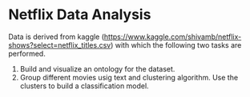 # Netflix Data Analysis

Data is derived from kaggle (https://www.kaggle.com/shivamb/netflix-shows?select=netflix_titles.csv) with which the following two tasks are performed.

1. Build and visualize an ontology for the dataset.
2. Group different movies usig text and clustering algorithm. Use the clusters to build a classification model.  
